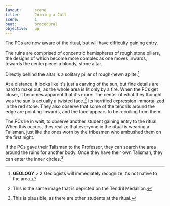 ```yaml
---
layout:      scene
title:       Joining a Cult
scene:       1
beat:        procedural
objective:   up
---
```



The PCs are now aware of the ritual,
but will have difficulty gaining entry.

The ruins are comprised of concentric hemispheres of rough stone pillars,
the designs of which become more complex as one moves inwards,
towards the centerpiece: a bloody, stone altar.

Directly behind the altar is a solitary pillar of rough-hewn aplite.[^0]

At a distance, it looks like it's just a carving of the sun,
but fine details are hard to make out, as the whole area is lit only by a fire.
When the PCs get closer, it becomes apparent that it's more:
The center of what they thought was the sun is actually a twisted face.[^1]
Its horrified expression immortalized in the red stone.
They also observe that some of the tendrils around the edge are pointing inwards,
and the face appears to be recoiling from them.

The PCs lie in wait, to observe another student gaining entry to the ritual.
When this occurs, they realize that everyone in the ritual is wearing a Talisman,
just like the ones worn by the tribesmen who ambushed them on the first night.

If the PCs gave their Talisman to the Professor,
they can search the area around the ruins for another body.
Once they have their own Talisman, they can enter the inner circles.[^2]

[^0]: **GEOLOGY** > 2 Geologists will immediately recognize it's not native to the area.
[^1]: This is the same image that is depicted on the Tendril Medallion.
[^2]: This is plausible, as there are other students at the ritual.










